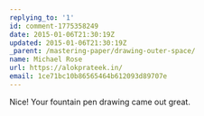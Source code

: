 ```yaml
---
replying_to: '1'
id: comment-1775358249
date: 2015-01-06T21:30:19Z
updated: 2015-01-06T21:30:19Z
_parent: /mastering-paper/drawing-outer-space/
name: Michael Rose
url: https://alokprateek.in/
email: 1ce71bc10b86565464b612093d89707e
---
```


Nice! Your fountain pen drawing came out great.
